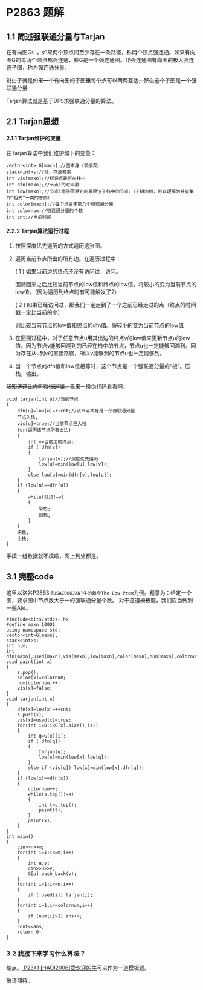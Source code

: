 # P2863 题解

## 1.1 简述强联通分量与Tarjan
在有向图G中，如果两个顶点间至少存在一条路径，称两个顶点强连通。如果有向图G的每两个顶点都强连通，称G是一个强连通图。非强连通图有向图的极大强连通子图，称为强连通分量。

~~说白了就是如果一个有向图的子图里每个点可以两两互达，那么这个子图是一个强联通分量~~

Tarjan算法就是基于DFS求强联通分量的算法。


## 2.1 Tarjan思想

#### 2.1.1 Tarjan维护的变量
在Tarjan算法中我们维护如下的变量：
```
vector<int> G[maxn];//图本身（邻接表）
stack<int>s;//栈，存放答案
int vis[maxn];//标记点是否在栈中
int dfn[maxn];//节点i的时间戳
int low[maxn];//节点i能够回溯到的最早位于栈中的节点。（子树的根，可以理解为并查集的“祖先”一类的东西）
int color[maxn];//每个点属于第几个强联通分量
int colornum;//强连通分量的个数
int cnt;//当前时间
```

#### 2.2.2 Tarjan算法运行过程

1. 按照深度优先遍历的方式遍历这张图。
2. 遍历当前节点所出的所有边。在遍历过程中：

    ( 1 ) 如果当前边的终点还没有访问过，访问。

	回溯回来之后比较当前节点的low值和终点的low值。将较小的变为当前节点的low值。（因为遍历到终点时有可能触发了2）

	( 2 )  如果已经访问过，那我们一定走到了一个之前已经走过的点（终点的时间戳一定比当前的小）

	则比较当前节点的low值和终点的dfn值。将较小的变为当前节点的low值
3. 在回溯过程中，对于任意节点u用其出边的终点v的low值来更新节点u的low值。因为节点v能够回溯到的已经在栈中的节点，节点u也一定能够回溯到。因为存在从u到v的直接路径，所以v能够到的节点u也一定能够到。

4. 当一个节点的dfn值和low值相等时，这个节点是一个强联通分量的“根”。压栈，输出。

~~我知道这让你听得很迷糊，~~先来一段伪代码看看吧。
```
void tarjan(int u)//当前节点
{
	dfn[u]=low[u]=++cnt;//该节点本身是一个强联通分量
    节点入栈;
    vis[u]=true;//当前节点已入栈
    for(遍历该节点所有出边)
    {
    	int v=当前边的终点;
        if (!dfn[v])
        {
        	tarjan(v);//深度优先遍历
            low[u]=min(low[u],low[v]);
        }
        else low[u]=min(dfn[v],low[u]);
    }
    if (low[u]==dfn[u])
    {
    	while(栈顶!=v)
        {
            染色;
        	出栈;
        }
    }
    染色;
    出栈;
}
```
手模一组数据就不模啦，网上到处都是。

## 3.1 完整code
这里以洛谷P2863 `[USACO06JAN]牛的舞会The Cow Prom`为例。题意为：给定一个图，要求图中节点数大于一的强联通分量个数。
对于这道~~模板~~题，我们应当做到一遍A掉。
```
#include<bits/stdc++.h>
#define maxn 10001
using namespace std;
vector<int>G[maxn];
stack<int>s;
int n,m;
int dfn[maxn],used[maxn],vis[maxn],low[maxn],color[maxn],num[maxn],colornum=0,cnt=0,ans=0;
void paint(int x)
{
    s.pop();
    color[x]=colornum;
    num[colornum]++;
    vis[x]=false;
}
void tarjan(int x)
{
    dfn[x]=low[x]=++cnt;
    s.push(x);
    vis[x]=used[x]=true;
    for(int i=0;i<G[x].size();i++)
    {
        int q=G[x][i];
        if (!dfn[q])
        {
            tarjan(q);
            low[x]=min(low[x],low[q]);
        }
        else if (vis[q]) low[x]=min(low[x],dfn[q]);
    }
    if (low[x]==dfn[x])
    {
        colornum++;
        while(s.top()!=x)
        {
            int t=s.top();
            paint(t);
        }
        paint(x);
    }
}
int main()
{
    cin>>n>>m;
    for(int i=1;i<=m;i++)
    {
        int u,v;
        cin>>u>>v;
        G[u].push_back(v);
    }
    for(int i=1;i<=n;i++)
    {
        if (!used[i]) tarjan(i);
    }
    for(int i=1;i<=colornum;i++)
    {
        if (num[i]>1) ans++;
    }
    cout<<ans;
    return 0;
}
```

### 3.2 我接下来学习什么算法？
缩点。[ P2341 [HAOI2006]受欢迎的牛](https://www.luogu.org/problemnew/show/P2341)可以作为一道模板题。

敬请期待。